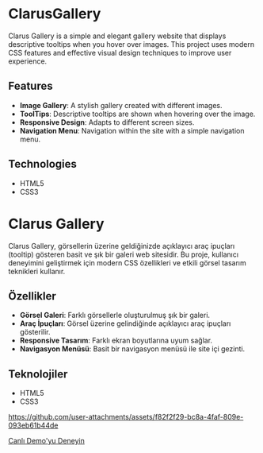 
# ClarusGallery

Clarus Gallery is a simple and elegant gallery website that displays descriptive tooltips when you hover over images. This project uses modern CSS features and effective visual design techniques to improve user experience.

## Features

- **Image Gallery**: A stylish gallery created with different images.
- **ToolTips**: Descriptive tooltips are shown when hovering over the image.
- **Responsive Design**: Adapts to different screen sizes.
- **Navigation Menu**: Navigation within the site with a simple navigation menu.

## Technologies

- HTML5
- CSS3

# Clarus Gallery

Clarus Gallery, görsellerin üzerine geldiğinizde açıklayıcı araç ipuçları (tooltip) gösteren basit ve şık bir galeri web sitesidir. Bu proje, kullanıcı deneyimini geliştirmek için modern CSS özellikleri ve etkili görsel tasarım teknikleri kullanır.

## Özellikler

- **Görsel Galeri**: Farklı görsellerle oluşturulmuş şık bir galeri.
- **Araç İpuçları**: Görsel üzerine gelindiğinde açıklayıcı araç ipuçları gösterilir.
- **Responsive Tasarım**: Farklı ekran boyutlarına uyum sağlar.
- **Navigasyon Menüsü**: Basit bir navigasyon menüsü ile site içi gezinti.

## Teknolojiler

- HTML5
- CSS3

https://github.com/user-attachments/assets/f82f2f29-bc8a-4faf-809e-093eb61b44de

[Canlı Demo'yu Deneyin](https://fatihycan.github.io/clarus-image/)
